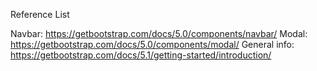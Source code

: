 Reference List

Navbar: https://getbootstrap.com/docs/5.0/components/navbar/
Modal: https://getbootstrap.com/docs/5.0/components/modal/
General info: https://getbootstrap.com/docs/5.1/getting-started/introduction/